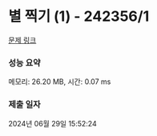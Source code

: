 # 별 찍기 (1) - 242356/1 

[문제 링크](https://level.goorm.io/exam/242356/%EB%B3%84-%EC%B0%8D%EA%B8%B0-1/quiz/1) 

### 성능 요약

메모리: 26.20 MB, 시간: 0.07 ms

### 제출 일자

2024년 06월 29일 15:52:24

